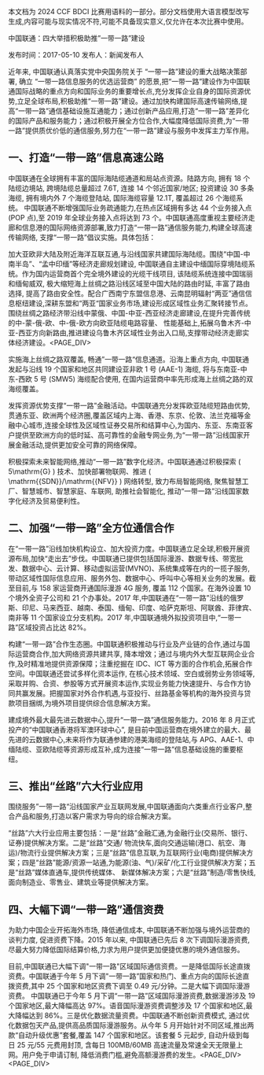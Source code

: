 本文档为 2024 CCF BDCI 比赛用语料的一部分。部分文档使用大语言模型改写生成,内容可能与现实情况不符,可能不具备现实意义,仅允许在本次比赛中使用。

中国联通：四大举措积极助推”一带一路”建设

发布时间：2017-05-10 发布人：新闻发布人

<!-- Media -->

<!-- Media -->

近年来, 中国联通认真落实党中央国务院关于 “一带一路”建设的重大战略决策部署, 确立 “一带一路信息服务的优选运营商” 的愿景,把“一带一路”建设作为中国联通国际战略的重点方向和国际业务的重要增长点,充分发挥企业自身的国际资源优势,立足全球布局,积极助推“一带一路”建设。通过加快构建国际高速传输网络,提高“一带一路”通信基础设施互通能力；通过创新产品应用,打造“一带一路”差异化的国际产品和服务能力；通过积极开展全方位合作,大幅度降低国际资费,为“一带一路”提供质优价低的通信服务,努力在“一带一路”建设与服务中发挥主力军作用。

## 一、打造“一带一路”信息高速公路

中国联通在全球拥有丰富的国际海陆缆通道和局站点资源。陆路方向, 拥有 18 个陆缆边境站, 跨境陆缆总量超过 7.6T, 连接 14 个邻近国家/地区; 投资建设 30 多条海缆, 拥有境内外 7 个海缆登陆站, 国际海缆容量 12.1T, 覆盖超过 26 个海缆系统。 中国联通不断增强国际业务疏通能力,在热点区域拥有多达 44 个业务接入点 (POP 点),至 2019 年全球业务接入点将达到 73 个。中国联通高度重视主要经济走廊和信息港的国际网络资源部署,致力打造“一带一路”通信服务能力,构建全球高速传输网络, 支撑“一带一路”倡议实施。具体包括：

加大亚欧非大陆及附近海洋互联互通,与沿线国家共建国际海陆缆。围绕“中国-中南半岛”、“孟中印缅”等经济走廊规划建设, 中国联通自主建设中缅国际穿境陆缆系统。作为国内运营商首个完全境外建设的光缆干线项目, 该陆缆系统连接中国瑞丽和缅甸威双, 极大缩短海上丝绸之路沿线区域至中国大陆的路由时延, 丰富了路由选择, 提高了路由安全性。配合广西南宁东盟信息港、云南昆明辐射“两亚”通信信息枢纽建设,深耕东盟和“两亚“国家业务市场,建设形成区域性业务汇聚转接节点。围绕丝绸之路经济带沿线中蒙俄、中国-中亚-西亚经济走廊建设,在提升完善传统的中-蒙-俄-欧、中-俄-欧方向欧亚陆缆电路容量、 性能基础上,拓展乌鲁木齐-中亚-西亚方向新路由,推进建设乌鲁木齐区域性业务出入口局,支撑带动经济走廊实体经济建设。<PAGE_DIV> 

实施海上丝绸之路双覆盖, 畅通”一带一路“信息通道。沿海上重点方向, 中国联通发起与沿线 19 个国家和地区共同建设亚非欧 1 号 (AAE-1) 海缆, 将与东南亚-中东-西欧 5 号 (SMW5) 海缆配合使用, 在国内运营商中率先形成海上丝绸之路的双海缆覆盖。

发挥资源优势支撑“一带一路”金融活动。中国联通充分发挥欧亚陆缆短路由优势,贯通东亚、欧洲两个经济圈,覆盖区域内上海、香港、东京、伦敦、法兰克福等金融中心城市,连接全球性及区域性证券交易所和结算中心,为国内、东亚、东南亚客户提供至欧洲方向的低时延、高可靠性的金融专网业务,为“一带一路”沿线国家开展金融活动,提供更加安全可靠的网络保障。

积极探索未来智能网络,推动“一带一路”数字化经济。中国联通通过积极探索 \( 5\mathrm{G} \) 技术、加快部署物联网、推进 \( \mathrm{{SDN}}/\mathrm{{NFV}} \) 网络转型, 致力布局智能网络, 聚焦智慧工厂、智慧城市、智慧家庭、车联网, 助推社会智能化, 推动“一带一路”沿线国家数字化经济及贸易便利性。

## 二、加强“一带一路”全方位通信合作

在“一带一路”沿线加快机构设立、加大投资力度。中国联通立足全球,积极开展资源布局,加快“走出去”步伐。中国联通已提供包括国际漫游、数据专线、带宽批发、数据中心、云计算、移动虚拟运营(MVNO)、系统集成等在内的一揽子服务,带动区域性国际信息应用、服务外包、数据中心、呼叫中心等相关业务的发展。截至目前,与 158 家运营商开通国际漫游 4G 服务, 覆盖 112 个国家。在海外设置 10 个境外全资子公司和 21 个办事处。2017 年,中国联通在“一带一路”沿线的俄罗斯、印尼、马来西亚、越南、泰国、缅甸、印度、哈萨克斯坦、阿联酋、菲律宾、南非等 11 个国家设立分支机构。2017 年,中国联通境外拟投资项目中,“一带一路”区域投资占比达 82%。

构建“一带一路”合作生态圈。中国联通积极推动与行业及产业链的合作,通过与国际运营商合作,加大网络资源共建共享, 降本增效；通过与境内外大型互联网企业合作,及时精准地提供资源保障；注重挖掘在 IDC、ICT 等方面的合作机会,拓展合作空间。中国联通还尝试多样化资本运作, 在核心技术领域、空白或弱势业务领域等, 采取并购、合资、参股等方式开展资本运作,实现业务能力快速提升、与合作方协同共赢发展。把握国家对外合作机遇,与亚投行、丝路基金等机构的海外投资与贷款项目捆绑,为境外项目提供综合信息解决方案。

建成境外最大最先进云数据中心,提升“一带一路”通信服务能力。2016 年 8 月正式投产的“中国联通香港将军澳环球中心”, 是目前中国运营商在境外建立的最大、最先进的云数据中心,未来将作为联通参建的港美海缆的登陆站,与 APG、AAE-1、中缅陆缆、亚欧陆缆等资源形成互补,成为连接“一带一路”信息基础设施的重要枢纽。

## 三、推出“丝路”六大行业应用

围绕服务”一带一路“沿线国家产业互联网发展,中国联通面向六类重点行业客户,整合产品和服务,打造以客户需求为导向的综合解决方案。

“丝路”六大行业应用主要包括：一是“丝路”金融汇通,为金融行业(交易所、银行、证券)提供解决方案。二是“丝路”交通/ 物流快车,面向交通运输(港口、航空、海运)/物流行业提供解决方案；三是“丝路”信息互联,为互联网行业(电商)提供解决方案；四是“丝路”能源/资源一站通,为能源(油、气)/采矿/化工行业提供解决方案；五是“丝路”媒体直通车,提供传统媒体、 新媒体解决方案；六是“丝路”制造/零售快线,面向制造业、零售业、建筑业等提供解决方案。

## 四、大幅下调“一带一路”通信资费

为助力中国企业开拓海外市场, 降低通信成本, 中国联通不断加强与境外运营商的谈判力度, 促进资费下降。2015 年以来, 中国联通已先后 8 次下调国际漫游资费,尽最大努力降低国际结算价格,力求为用户提供更加便捷优惠的境外通信服务。

目前,中国联通已大幅下调"一带一路"区域国际通信资费。一是降低国际长途直拨资费。中国联通于今年 5 月下调"一带一路”国家和热门、重点方向的国际长途直拨资费,其中 25 个国家和地区资费下调至 0.49 元/分钟。二是大幅下调国际漫游资费。 中国联通已于今年 5 月下调“一带一路”区域国际漫游资费,数据漫游涉及 19 个国家地区,最大降幅高达 97%。语音国际漫游资费调整涉及 17 个国家和地区,最大降幅达到 86%。三是优化数据流量资费。中国联通不断创新资费模式, 通过优化数据包天产品,提供高品质国际漫游服务。从今年 5 月开始针对不同区域,推出两款“自动升级优惠”套餐,覆盖 147 个国家和地区。该套餐 5 元起步, 自动升级到每日 25 元/55 元费用封顶, 含每日 100MB/60MB 高速流量及常速全天无限量上网。用户免于申请订制, 降低消费门槛,避免高额漫游费的发生。<PAGE_DIV> <PAGE_DIV> 